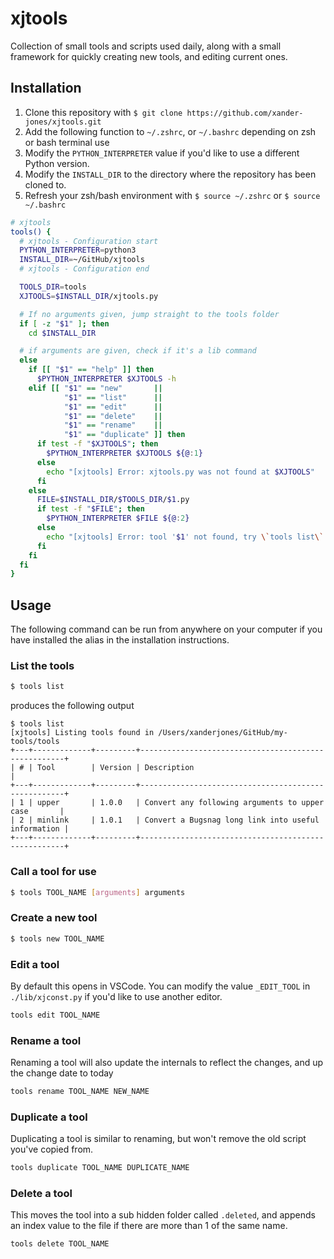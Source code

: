 # xjtools
Collection of small tools and scripts used daily, along with a small framework for quickly creating new tools, and editing current ones.

## Installation
1. Clone this repository with `$ git clone https://github.com/xander-jones/xjtools.git`
1. Add the following function to `~/.zshrc`, or `~/.bashrc` depending on zsh or bash terminal use
1. Modify the `PYTHON_INTERPRETER` value if you'd like to use a different Python version.
1. Modify the `INSTALL_DIR` to the directory where the repository has been cloned to.
1. Refresh your zsh/bash environment with `$ source ~/.zshrc` or `$ source ~/.bashrc`
```bash
# xjtools
tools() {
  # xjtools - Configuration start
  PYTHON_INTERPRETER=python3
  INSTALL_DIR=~/GitHub/xjtools
  # xjtools - Configuration end

  TOOLS_DIR=tools
  XJTOOLS=$INSTALL_DIR/xjtools.py

  # If no arguments given, jump straight to the tools folder
  if [ -z "$1" ]; then
    cd $INSTALL_DIR

  # if arguments are given, check if it's a lib command
  else
    if [[ "$1" == "help" ]] then
      $PYTHON_INTERPRETER $XJTOOLS -h
    elif [[ "$1" == "new"       ||
            "$1" == "list"      ||
            "$1" == "edit"      ||
            "$1" == "delete"    ||
            "$1" == "rename"    ||
            "$1" == "duplicate" ]] then
      if test -f "$XJTOOLS"; then
        $PYTHON_INTERPRETER $XJTOOLS ${@:1}
      else
        echo "[xjtools] Error: xjtools.py was not found at $XJTOOLS"
      fi
    else
      FILE=$INSTALL_DIR/$TOOLS_DIR/$1.py
      if test -f "$FILE"; then
        $PYTHON_INTERPRETER $FILE ${@:2}
      else
        echo "[xjtools] Error: tool '$1' not found, try \`tools list\` to find the tool."
      fi
    fi
  fi
}
```

## Usage
The following command can be run from anywhere on your computer if you have installed the alias in the installation instructions.
### List the tools
```bash
$ tools list
```
produces the following output
```
$ tools list
[xjtools] Listing tools found in /Users/xanderjones/GitHub/my-tools/tools
+---+-------------+---------+-----------------------------------------------------+
| # | Tool        | Version | Description                                         |
+---+-------------+---------+-----------------------------------------------------+
| 1 | upper       | 1.0.0   | Convert any following arguments to upper case       |
| 2 | minlink     | 1.0.1   | Convert a Bugsnag long link into useful information |
+---+-------------+---------+-----------------------------------------------------+
```
### Call a tool for use
```bash
$ tools TOOL_NAME [arguments] arguments
```
### Create a new tool
```bash
$ tools new TOOL_NAME
```
### Edit a tool
By default this opens in VSCode. You can modify the value `_EDIT_TOOL` in `./lib/xjconst.py` if you'd like to use another editor.
```bash
tools edit TOOL_NAME
```
### Rename a tool
Renaming a tool will also update the internals to reflect the changes, and up the change date to today
```bash
tools rename TOOL_NAME NEW_NAME
```
### Duplicate a tool
Duplicating a tool is similar to renaming, but won't remove the old script you've copied from.
```bash
tools duplicate TOOL_NAME DUPLICATE_NAME
```
### Delete a tool
This moves the tool into a sub hidden folder called `.deleted`, and appends an index value to the file if there are more than 1 of the same name.
```bash
tools delete TOOL_NAME
```
